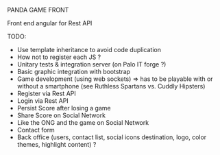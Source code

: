 PANDA GAME FRONT

Front end angular for Rest API

TODO:
- Use template inheritance to avoid code duplication
- How not to register each JS ?
- Unitary tests & integration server (on Palo IT forge ?)
- Basic graphic integration with bootstrap
- Game development (using web sockets) => has to be playable with or without a smartphone (see Ruthless Spartans vs. Cuddly Hipsters)
- Register via Rest API
- Login via Rest API
- Persist Score after losing a game
- Share Score on Social Network
- Like the ONG and the game on Social Network
- Contact form
- Back office (users, contact list, social icons destination, logo, color themes, highlight content) ?